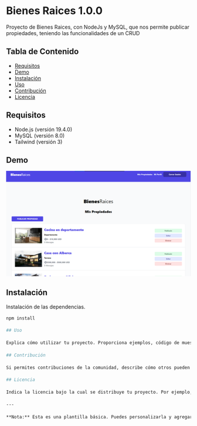 # Bienes Raices 1.0.0 

Proyecto de Bienes Raices, con NodeJs y MySQL, que nos permite publicar propiedades, teniendo las funcionalidades de un CRUD

## Tabla de Contenido

- [Requisitos](#Requisitos)
- [Demo](#Demo)
- [Instalación](#instalación)
- [Uso](#uso)
- [Contribución](#contribución)
- [Licencia](#licencia)

## Requisitos

- Node.js (versión 19.4.0)
- MySQL (versión 8.0)
- Tailwind (versión 3)

## Demo

![Panel Prinicipal](public/img/demo.png)

## Instalación

Instalación de las dependencias.

```bash
npm install

## Uso

Explica cómo utilizar tu proyecto. Proporciona ejemplos, código de muestra o instrucciones claras para que los usuarios puedan sacar el máximo provecho de él.

## Contribución

Si permites contribuciones de la comunidad, describe cómo otros pueden contribuir al proyecto. Puedes explicar cómo reportar problemas, enviar solicitudes de extracción, etc.

## Licencia

Indica la licencia bajo la cual se distribuye tu proyecto. Por ejemplo, MIT, Apache, GNU, etc.

---

**Nota:** Esta es una plantilla básica. Puedes personalizarla y agregar secciones adicionales según sea necesario para tu proyecto.
